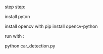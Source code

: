 step step:

install pyton


install opencv with 
pip install opencv-python

run with :

python car_detection.py
